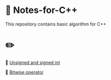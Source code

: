 # :bookmark_tabs: Notes-for-C++
This repository contains basic algorithm for C++

# :pencil2:

:small_blue_diamond: [Unsigned and signed int](./unsigned-signed.md)

:small_blue_diamond: [Bitwise operator](./bitwise.md)
